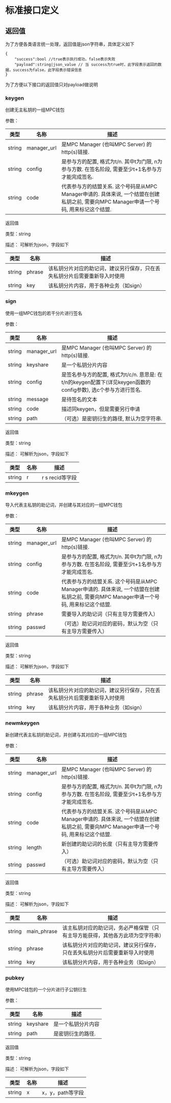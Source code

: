 
# 标准接口定义

## 返回值
为了方便各类语言统一处理，返回值是json字符串，具体定义如下
```
{
    "success":bool //true表示执行成功，false表示失败
    "payload":string|json_value // 当 success为true时，此字段表示返回的数据，success为false，此字段表示错误信息
}
```
为了方便以下接口的返回值只对payload做说明

### keygen

创建无主私钥的一组MPC钱包

参数：

| 类型 | 名称        | 描述                                |
| ---- | ----------- | ----------------------------------- |
| string    | manager_url | 是MPC Manager (也叫MPC Server) 的http(s)链接. |
| string    | config | 是参与方的配置, 格式为t/n. 其中t为门限, n为参与方数. 在签名阶段, 需要至少t+1名参与方才能完成签名. |
| string    | code | 代表参与方的结盟关系. 这个号码是从MPC Manager申请的. 具体来说, 一个结盟在创建私钥之前, 需要向MPC Manager申请一个号码, 用来标记这个结盟. |

返回值

类型：string

描述： 可解析为json，字段如下

| 类型 | 名称    | 描述                       |
| ---- | ------- | -------------------------- |
| string    | phrase | 该私钥分片对应的助记词，建议另行保存，只在丢失私钥分片后需要重新导入时使用 |
| string    | key | 该私钥分片内容，用于各种业务（如sign） |



### sign

使用一组MPC钱包的若干分片进行签名

参数：

| 类型 | 名称        | 描述                                |
| ---- | ----------- | ----------------------------------- |
| string    | manager_url | 是MPC Manager (也叫MPC Server) 的http(s)链接. |
| string    | keyshare | 是一个私钥分片内容 |
| string    | config | 是签名参与方的配置, 格式为t/c/n. 意思是: 在t/n的keygen配置下(详见keygen函数的config参数), 选c个参与方进行签名. |
| string    | message | 是待签名的文本 |
| string    | code | 描述同keygen，但是需要另行申请 |
| string    | path | （可选）是密钥衍生的路径, 默认为空字符串. |

返回值

类型：string

描述： 可解析为json，字段如下

| 类型 | 名称    | 描述                       |
| ---- | ------- | -------------------------- |
| string    | r | r s recid等字段 |



### mkeygen

导入代表主私钥的助记词，并创建与其对应的一组MPC钱包

参数：

| 类型 | 名称        | 描述                                |
| ---- | ----------- | ----------------------------------- |
| string    | manager_url | 是MPC Manager (也叫MPC Server) 的http(s)链接. |
| string    | config | 是参与方的配置, 格式为t/n. 其中t为门限, n为参与方数. 在签名阶段, 需要至少t+1名参与方才能完成签名. |
| string    | code | 代表参与方的结盟关系. 这个号码是从MPC Manager申请的. 具体来说, 一个结盟在创建私钥之前, 需要向MPC Manager申请一个号码, 用来标记这个结盟. |
| string    | phrase | 需要导入的助记词（只有主导方需要传入） |
| string    | passwd | （可选）助记词对应的密码，默认为空（只有主导方需要传入） |

返回值

类型：string

描述： 可解析为json，字段如下

| 类型 | 名称    | 描述                       |
| ---- | ------- | -------------------------- |
| string    | phrase | 该私钥分片对应的助记词，建议另行保存，只在丢失私钥分片后需要重新导入时使用 |
| string    | key | 该私钥分片内容，用于各种业务（如sign） |



### newmkeygen

新创建代表主私钥的助记词，并创建与其对应的一组MPC钱包

参数：

| 类型 | 名称        | 描述                                |
| ---- | ----------- | ----------------------------------- |
| string    | manager_url | 是MPC Manager (也叫MPC Server) 的http(s)链接. |
| string    | config | 是参与方的配置, 格式为t/n. 其中t为门限, n为参与方数. 在签名阶段, 需要至少t+1名参与方才能完成签名. |
| string    | code | 代表参与方的结盟关系. 这个号码是从MPC Manager申请的. 具体来说, 一个结盟在创建私钥之前, 需要向MPC Manager申请一个号码, 用来标记这个结盟. |
| string    | length | 新创建的助记词的长度（只有主导方需要传入） |
| string    | passwd | （可选）助记词对应的密码，默认为空（只有主导方需要传入） |

返回值

类型：string

描述： 可解析为json，字段如下

| 类型 | 名称    | 描述                       |
| ---- | ------- | -------------------------- |
| string    | main_phrase | 该主私钥对应的助记词，务必严格保管（只有主导方能获得，其他各方此项为空字符串） |
| string    | phrase | 该私钥分片对应的助记词，建议另行保存，只在丢失私钥分片后需要重新导入时使用 |
| string    | key | 该私钥分片内容，用于各种业务（如sign） |



### pubkey

使用MPC钱包的一个分片进行子公钥衍生

参数：

| 类型 | 名称        | 描述                                |
| ---- | ----------- | ----------------------------------- |
| string    | keyshare | 是一个私钥分片内容 |
| string    | path | 是密钥衍生的路径. |

返回值

类型：string

描述： 可解析为json，字段如下

| 类型 | 名称    | 描述                       |
| ---- | ------- | -------------------------- |
| string    | x | x，y，path等字段 |

